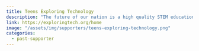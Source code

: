 ```yaml
---
title: Teens Exploring Technology
description: "The future of our nation is a high quality STEM education for black and latino boys"
link: https://exploringtech.org/home
image: "/assets/img/supporters/teens-exploring-technology.png"
categories:
  - past-supporter
---
```

